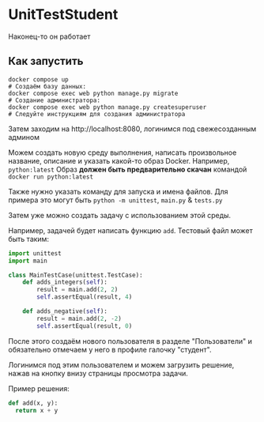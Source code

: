 # UnitTestStudent

Наконец-то он работает

## Как запустить

```shell script
docker compose up
# Создаём базу данных:
docker compose exec web python manage.py migrate
# Создание администратора:
docker compose exec web python manage.py createsuperuser
# Следуйте инструкциям для создания администратора
```

Затем заходим на http://localhost:8080, логинимся под свежесозданным админом

Можем создать новую среду выполнения, написать произвольное название, описание и указать какой-то образ Docker. Например, `python:latest`
Образ **должен быть предварительно скачан** командой `docker run python:latest`

Также нужно указать команду для запуска и имена файлов. Для примера это могут быть `python -m unittest`, `main.py` & `tests.py` 

Затем уже можно создать задачу с использованием этой среды.

Например, задачей будет написать функцию `add`.
Тестовый файл может быть таким:
```python
import unittest
import main

class MainTestCase(unittest.TestCase):
    def adds_integers(self):
        result = main.add(2, 2)
        self.assertEqual(result, 4)

    def adds_negative(self):
        result = main.add(2, -2)
        self.assertEqual(result, 0)
```


После этого создаём нового пользователя в разделе "Пользователи" и обязательно отмечаем у него в профиле галочку "студент".

Логинимся под этим пользователем и можем загрузить решение, нажав на кнопку внизу страницы просмотра задачи.

Пример решения:
```python
def add(x, y):
  return x + y
```
